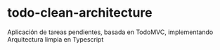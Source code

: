 # todo-clean-architecture
Aplicación de tareas pendientes, basada en TodoMVC, implementando Arquitectura limpia en Typescript
